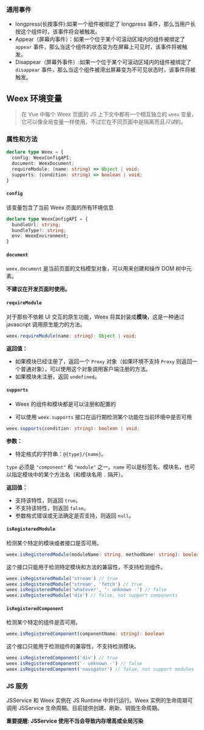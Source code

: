 ### 通用事件

- longpress(长按事件):如果一个组件被绑定了 longpress 事件，那么当用户长按这个组件时，该事件将会被触发。
- Appear（屏幕内事件）：如果一个位于某个可滚动区域内的组件被绑定了 `appear` 事件，那么当这个组件的状态变为在屏幕上可见时，该事件将被触发。
- Disappear（屏幕外事件）:如果一个位于某个可滚动区域内的组件被绑定了 `disappear` 事件，那么当这个组件被滑出屏幕变为不可见状态时，该事件将被触发。

## Weex 环境变量

> 在 Vue 中每个 Weex 页面的 JS 上下文中都有一个相互独立的 `weex` 变量，它可以像全局变量一样使用，不过它在不同页面中是隔离而且*只读*的。

### 属性和方法

```typescript
declare type Weex = {
  config: WeexConfigAPI;
  document: WeexDocument;
  requireModule: (name: string) => Object | void;
  supports: (condition: string) => boolean | void;
}
```

#### `config`

该变量包含了当前 Weex 页面的所有环境信息

```typescript
declare type WeexConfigAPI = {
  bundleUrl: string;
  bundleType?: string;
  env: WeexEnvironment;
}
```

#### `document`

`weex.document` 是当前页面的文档模型对象，可以用来创建和操作 DOM 树中元素。

**不建议在开发页面时使用。**

#### `requireModule`

对于那些不依赖 UI 交互的原生功能，Weex 将其封装成**模块**，这是一种通过 javascript 调用原生能力的方法。

```typescript
weex.requireModule(name: string): Object | void;
```

**返回值：**

- 如果模块已经注册了，返回一个 `Proxy` 对象（如果环境不支持 `Proxy` 则返回一个普通对象），可以使用这个对象调用客户端注册的方法。
- 如果模块未注册，返回 `undefined`。

#### `supports`

- Weex 的组件和模块都是可以注册和配置的

- 可以使用 `weex.supports` 接口在运行期检测某个功能在当前环境中是否可用

```typescript
weex.supports(condition: string): boolean | void;
```

**参数：**

- 特定格式的字符串：`@{type}/{name}`。

`type` 必须是 `"component"` 和 `"module"` 之一。`name` 可以是标签名、模块名，也可以指定模块中的某个方法名（和模块名用 `.` 隔开）。

**返回值：**

- 支持该特性，则返回 `true`。
- 不支持该特性，则返回 `false`。
- 参数格式错误或无法确定是否支持，则返回 `null`。

#### `isRegisteredModule`

检测某个特定的模块或者接口是否可用。

```typescript
weex.isRegisteredModule(moduleName: string, methodName: string): boolean
```

这个接口只能用于检测特定模块和方法的兼容性，不支持检测组件。

```js
weex.isRegisteredModule('stream') // true
weex.isRegisteredModule('stream', 'fetch') // true
weex.isRegisteredModule('whatever', '- unknown -') // false
weex.isRegisteredModule('div') // false, not support components
```

#### `isRegisteredComponent`

检测某个特定的组件是否可用。

```typescript
weex.isRegisteredComponent(componentName: string): boolean
```

这个接口只能用于检测组件的兼容性，不支持检测模块。

```js
weex.isRegisteredComponent('div') // true
weex.isRegisteredComponent('- unknown -') // false
weex.isRegisteredComponent('navigator') // false, not support modules
```

### JS 服务

JSService 和 Weex 实例在 JS Runtime 中并行运行。Weex 实例的生命周期可调用 JSService 生命周期。目前提供创建、刷新、销毁生命周期。

**重要提醒: JSService 使用不当会导致内存增高或全局污染**

